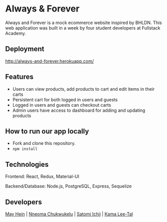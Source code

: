 # Always & Forever

Always and Forever is a mock ecommerce website inspired by BHLDN. This web application was built in a week by four student developers at Fullstack Academy.

## Deployment 

http://always-and-forever.herokuapp.com/

## Features

- Users can view products, add products to cart and edit items in their carts
- Persistent cart for both logged in users and guests
- Logged in users and guests can checkout carts
- Admin users have access to dashboard for adding and updating products

## How to run our app locally

- Fork and clone this repository.
- `npm install`

## Technologies

Frontend: React, Redux, Material-UI

Backend/Database: Node.js, PostgreSQL, Express, Sequelize 

## Developers

[May Hein](https://github.com/mayhein) | [Nneoma Chukwukelu](https://www.linkedin.com/in/nneoma-chukwukelu/) | [Satomi Ichii](https://www.linkedin.com/in/satomi-ichii/) | [Kama Lee-Tal](https://www.linkedin.com/in/kama-lee-tal/)

